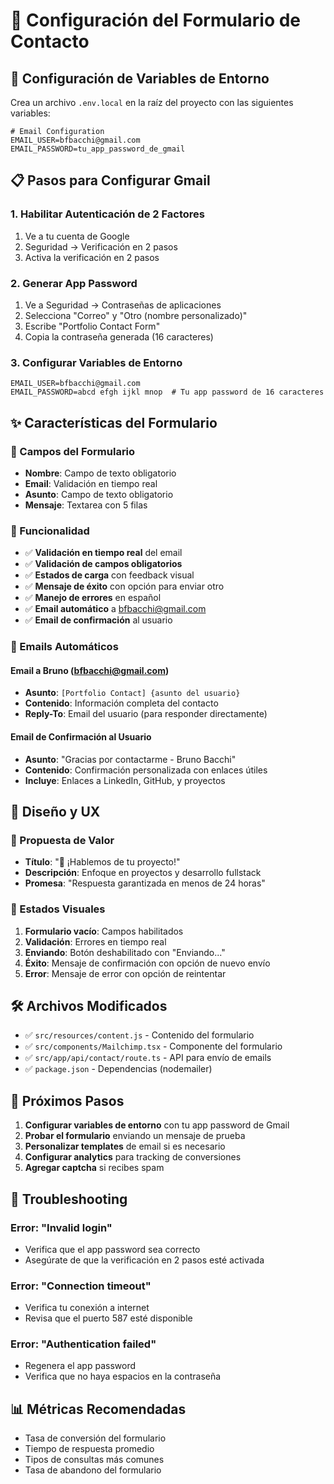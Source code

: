 # 📧 Configuración del Formulario de Contacto

## 🚀 Configuración de Variables de Entorno

Crea un archivo `.env.local` en la raíz del proyecto con las siguientes variables:

```env
# Email Configuration
EMAIL_USER=bfbacchi@gmail.com
EMAIL_PASSWORD=tu_app_password_de_gmail
```

## 📋 Pasos para Configurar Gmail

### 1. Habilitar Autenticación de 2 Factores
1. Ve a tu cuenta de Google
2. Seguridad → Verificación en 2 pasos
3. Activa la verificación en 2 pasos

### 2. Generar App Password
1. Ve a Seguridad → Contraseñas de aplicaciones
2. Selecciona "Correo" y "Otro (nombre personalizado)"
3. Escribe "Portfolio Contact Form"
4. Copia la contraseña generada (16 caracteres)

### 3. Configurar Variables de Entorno
```env
EMAIL_USER=bfbacchi@gmail.com
EMAIL_PASSWORD=abcd efgh ijkl mnop  # Tu app password de 16 caracteres
```

## ✨ Características del Formulario

### 🎯 Campos del Formulario
- **Nombre**: Campo de texto obligatorio
- **Email**: Validación en tiempo real
- **Asunto**: Campo de texto obligatorio
- **Mensaje**: Textarea con 5 filas

### 🔄 Funcionalidad
- ✅ **Validación en tiempo real** del email
- ✅ **Validación de campos obligatorios**
- ✅ **Estados de carga** con feedback visual
- ✅ **Mensaje de éxito** con opción para enviar otro
- ✅ **Manejo de errores** en español
- ✅ **Email automático** a bfbacchi@gmail.com
- ✅ **Email de confirmación** al usuario

### 📧 Emails Automáticos

#### Email a Bruno (bfbacchi@gmail.com)
- **Asunto**: `[Portfolio Contact] {asunto del usuario}`
- **Contenido**: Información completa del contacto
- **Reply-To**: Email del usuario (para responder directamente)

#### Email de Confirmación al Usuario
- **Asunto**: "Gracias por contactarme - Bruno Bacchi"
- **Contenido**: Confirmación personalizada con enlaces útiles
- **Incluye**: Enlaces a LinkedIn, GitHub, y proyectos

## 🎨 Diseño y UX

### 🎯 Propuesta de Valor
- **Título**: "💬 ¡Hablemos de tu proyecto!"
- **Descripción**: Enfoque en proyectos y desarrollo fullstack
- **Promesa**: "Respuesta garantizada en menos de 24 horas"

### 🔄 Estados Visuales
1. **Formulario vacío**: Campos habilitados
2. **Validación**: Errores en tiempo real
3. **Enviando**: Botón deshabilitado con "Enviando..."
4. **Éxito**: Mensaje de confirmación con opción de nuevo envío
5. **Error**: Mensaje de error con opción de reintentar

## 🛠️ Archivos Modificados

- ✅ `src/resources/content.js` - Contenido del formulario
- ✅ `src/components/Mailchimp.tsx` - Componente del formulario
- ✅ `src/app/api/contact/route.ts` - API para envío de emails
- ✅ `package.json` - Dependencias (nodemailer)

## 🚀 Próximos Pasos

1. **Configurar variables de entorno** con tu app password de Gmail
2. **Probar el formulario** enviando un mensaje de prueba
3. **Personalizar templates** de email si es necesario
4. **Configurar analytics** para tracking de conversiones
5. **Agregar captcha** si recibes spam

## 🔧 Troubleshooting

### Error: "Invalid login"
- Verifica que el app password sea correcto
- Asegúrate de que la verificación en 2 pasos esté activada

### Error: "Connection timeout"
- Verifica tu conexión a internet
- Revisa que el puerto 587 esté disponible

### Error: "Authentication failed"
- Regenera el app password
- Verifica que no haya espacios en la contraseña

## 📊 Métricas Recomendadas

- Tasa de conversión del formulario
- Tiempo de respuesta promedio
- Tipos de consultas más comunes
- Tasa de abandono del formulario
